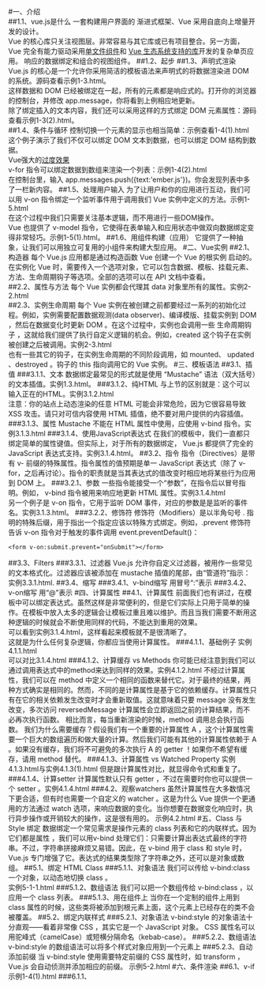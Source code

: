 #一、介绍<br/>
##1.1、vue.js是什么
一套构建用户界面的 渐进式框架、Vue 采用自底向上增量开发的设计。<br/>
Vue 的核心库只关注视图层。非常容易与其它库或已有项目整合。另一方面，Vue 完全有能力驱动采用[单文件组件](https://cn.vuejs.org/v2/guide/single-file-components.html)和 [Vue 生态系统支持的库](https://github.com/vuejs/awesome-vue#libraries--plugins)开发的复杂单页应用。
响应的数据绑定和组合的视图组件。
##1.2、起步
##1.3、声明式渲染
Vue.js 的核心是一个允许你采用简洁的模板语法来声明式的将数据渲染进 DOM 的系统。源码查看示例1-3.html。<br/>
这样数据和 DOM 已经被绑定在一起，所有的元素都是响应式的。打开你的浏览器的控制台，并修改 app.message，你将看到上例相应地更新。<br/>
除了绑定插入的文本内容，我们还可以采用这样的方式绑定 DOM 元素属性：源码查看示例1-3(2).html。<br/>
##1.4、条件与循环
控制切换一个元素的显示也相当简单：示例查看1-4(1).html<br/>
这个例子演示了我们不仅可以绑定 DOM 文本到数据，也可以绑定 DOM 结构到数据。<br/>
Vue强大的[过度效果](https://cn.vuejs.org/v2/guide/transitions.html)<br/>
v-for 指令可以绑定数据到数组来渲染一个列表：示例1-4(2).html<br/>
在控制台里，输入 app.messages.push({text:'ember.js'})。你会发现列表中多了一栏新内容。
##1.5、处理用户输入
为了让用户和你的应用进行互动，我们可以用 v-on 指令绑定一个监听事件用于调用我们 Vue 实例中定义的方法。示例1-5.html<br/>
在这个过程中我们只需要关注基本逻辑，而不用进行一些DOM操作。<br/>
Vue 也提供了 v-model 指令，它使得在表单输入和应用状态中做双向数据绑定变得非常轻巧。示例1-5(1).html。
##1.6、用组件构建（应用）
它提供了一种抽象，让我们可以用独立可复用的小组件来构建大型应用。
#二、Vue实例
##2.1、构造器
每个 Vue.js 应用都是通过构造函数 Vue 创建一个 Vue 的根实例 启动的。<br/>
在实例化 Vue 时，需要传入一个选项对象，它可以包含数据、模板、挂载元素、方法、生命周期钩子等选项。全部的选项可以在 API 文档中查看。<br/>
##2.2、属性与方法
每个 Vue 实例都会代理其 data 对象里所有的属性。实例2-2.html<br/>
##2.3、实例生命周期
每个 Vue 实例在被创建之前都要经过一系列的初始化过程。例如，实例需要配置数据观测(data observer)、编译模版、挂载实例到 DOM ，然后在数据变化时更新 DOM 。在这个过程中，实例也会调用一些 生命周期钩子 ，这就给我们提供了执行自定义逻辑的机会。例如，created 这个钩子在实例被创建之后被调用。实例2-3.html<br/>
也有一些其它的钩子，在实例生命周期的不同阶段调用，如 mounted、 updated 、destroyed 。钩子的 this 指向调用它的 Vue 实例。
#三、模板语法
##3.1、插值
###3.1.1、文本
数据绑定最常见的形式就是使用 “Mustache” 语法（双大括号）的文本插值。实例1.3.html。
###3.1.2、纯HTML
与上节的区别就是：这个可以输入正在的HTML。实例3.1.2.html<br/>
注意：你的站点上动态渲染的任意 HTML 可能会非常危险，因为它很容易导致 XSS 攻击。请只对可信内容使用 HTML 插值，绝不要对用户提供的内容插值。
###3.1.3、属性
Mustache 不能在 HTML 属性中使用，应使用 v-bind 指令。实例3.1.3.html
###3.1.4、使用JavaScript表达式
在我们的模板中，我们一直都只绑定简单的属性键值。但实际上，对于所有的数据绑定， Vue.js 都提供了完全的 JavaScript 表达式支持。实例3.1.4.html。
##3.2、指令
指令（Directives）是带有 v- 前缀的特殊属性。指令属性的值预期是单一 JavaScript 表达式（除了 v-for，之后再讨论）。指令的职责就是当其表达式的值改变时相应地将某些行为应用到 DOM 上。
###3.2.1、参数
一些指令能接受一个“参数”，在指令后以冒号指明。例如， v-bind 指令被用来响应地更新 HTML 属性。实例3.1.4.html<br/>
另一个例子是 v-on 指令，它用于监听 DOM 事件，对应的参数是是监听的事件名。实例3.1.3.html。
###3.2.2、修饰符
修饰符（Modifiers）是以半角句号 . 指明的特殊后缀，用于指出一个指定应该以特殊方式绑定。例如，.prevent 修饰符告诉 v-on 指令对于触发的事件调用 event.preventDefault()：
```
<form v-on:submit.prevent="onSubmit"></form>
```
##3.3、Filters
###3.3.1、过滤器
Vue.js 允许你自定义过滤器，被用作一些常见的文本格式化。过滤器应该被添加在 mustache 插值的尾部，由“管道符”指示：实例3.3.1.html.
##3.4、缩写
###3.4.1、v-bind缩写
用冒号“:”表示
###3.4.2、v-on缩写
用“@”表示
#四、计算属性
##4.1、计算属性
前面我们也有讲过，在模板中可以绑定表达式。虽然这样是非常便利的，但是它们实际上只用于简单的操作。在模板中放入太多的逻辑会让模板过重且难以维护。而且当我们需要不断用这种逻辑的时候就会不断使用同样的代码，不能达到重用的效果。<br/>
可以看到实例3.1.4.html，这样看起来模板就不是很清晰了。<br/>
这就是为什么任何复杂逻辑，你都应当使用计算属性。
###4.1.1、基础例子
实例4.1.1.html<br/>
可以对比3.1.4.html
###4.1.2、计算缓存 vs Methods
你可能已经注意到我们可以通过调用表达式中的method来达到同样的效果。实例4.1.2.html
不经过计算属性，我们可以在 method 中定义一个相同的函数来替代它。对于最终的结果，两种方式确实是相同的。然而，不同的是计算属性是基于它的依赖缓存。计算属性只有在它的相关依赖发生改变时才会重新取值。这就意味着只要 message 没有发生改变，多次访问 reversedMessage 计算属性会立即返回之前的计算结果，而不必再次执行函数。
相比而言，每当重新渲染的时候，method 调用总会执行函数。
我们为什么需要缓存？假设我们有一个重要的计算属性 A ，这个计算属性需要一个巨大的数组遍历和做大量的计算。然后我们可能有其他的计算属性依赖于 A 。如果没有缓存，我们将不可避免的多次执行 A 的 getter ！如果你不希望有缓存，请用 method 替代。
###4.1.3、计算属性 vs Watched Property
实例4.1.3.html与实例4.1.3(1).html
但是跟计算属性对比，就显得命令式和重复了。
###4.1.4、计算setter
计算属性默认只有 getter ，不过在需要时你也可以提供一个 setter 。实例4.1.4.html
###4.2、观察watchers
虽然计算属性在大多数情况下更合适，但有时也需要一个自定义的 watcher 。这是为什么 Vue 提供一个更通用的方法通过 watch 选项，来响应数据的变化。当你想要在数据变化响应时，执行异步操作或开销较大的操作，这是很有用的。
示例4.2.html
#五、Class 与 Style 绑定
数据绑定一个常见需求是操作元素的 class 列表和它的内联样式。因为它们都是属性 ，我们可以用v-bind 处理它们：只需要计算出表达式最终的字符串。不过，字符串拼接麻烦又易错。因此，在 v-bind 用于 class 和 style 时， Vue.js 专门增强了它。表达式的结果类型除了字符串之外，还可以是对象或数组。
##5.1、绑定 HTML Class
###5.1.1、对象语法
我们可以传给 v-bind:class 一个对象，以动态地切换 class 。<br/>
实例5-1-1.html
###5.1.2、数组语法
我们可以把一个数组传给 v-bind:class ，以应用一个 class 列表。
###5.1.3、用在组件上
当你在一个定制的组件上用到 class 属性的时候，这些类将被添加到根元素上面，这个元素上已经存在的类不会被覆盖。
##5.2、绑定内联样式
###5.2.1、对象语法
v-bind:style 的对象语法十分直观——看着非常像 CSS ，其实它是一个 JavaScript 对象。 CSS 属性名可以用驼峰式（camelCase）或短横分隔命名（kebab-case）。
###5.2.2、数组语法
v-bind:style 的数组语法可以将多个样式对象应用到一个元素上
###5.2.3、自动添加前缀
当 v-bind:style 使用需要特定前缀的 CSS 属性时，如 transform ，Vue.js 会自动侦测并添加相应的前缀。
示例5-2.html
#六、条件渲染
##6.1、v-if
示例1-4(1).html
###6.1.1、<template> 中 v-if 条件组
因为 v-if 是一个指令，需要将它添加到一个元素上。但是如果我们想切换多个元素呢？此时我们可以把一个 <template> 元素当做包装元素，并在上面使用 v-if，最终的渲染结果不会包含它。
###6.1.2、v-else
v-else 元素必须紧跟在 v-if 元素或者 v-else-if的后面——否则它不能被识别。<br/>
示例6-1-2.html
###6.1.3、v-else-if
示例6-1-2.html
###6.1.4、使用 key 控制元素的可重用
Vue 尝试尽可能高效的渲染元素，通常会复用已有元素而不是从头开始渲染。这么做除了使 Vue 更快之外还可以得到一些好处。如下例，当允许用户在不同的登录方式之间切换<br/>
[详情](https://cn.vuejs.org/v2/guide/conditional.html#使用-key-控制元素的可重用)
##6.2、v-show
与v-if用法一样。不同的是有 v-show 的元素会始终渲染并保持在 DOM 中。v-show 是简单的切换元素的 CSS 属性 display 。<br/>
注意 v-show 不支持 <template> 语法。
##6.3、v-if vs v-show
v-if 是真实的条件渲染，因为它会确保条件块在切换当中适当地销毁与重建条件块内的事件监听器和子组件。<br/>
v-if 也是惰性的：如果在初始渲染时条件为假，则什么也不做——在条件第一次变为真时才开始局部编译（编译会被缓存起来）。<br/>
相比之下， v-show 简单得多——元素始终被编译并保留，只是简单地基于 CSS 切换。<br/>
一般来说， v-if 有更高的切换消耗而 v-show 有更高的初始渲染消耗。因此，如果需要频繁切换使用 v-show 较好，如果在运行时条件不大可能改变则使用 v-if 较好。<br/>
#七、列表渲染
##7.1、v-for
我们用 v-for 指令根据一组数组的选项列表进行渲染。 v-for 指令需要以 item in items 形式的特殊语法， items 是源数据数组并且 item 是数组元素迭代的别名。
###7.1.1、基本用法
示例1-4(2).html<br/>
在 v-for 块中，我们拥有对父作用域属性的完全访问权限。 v-for 还支持一个可选的第二个参数为当前项的索引。
示例7-1-1.html<br/>
你也可以用 of 替代 in 作为分隔符，因为它是最接近 JavaScript 迭代器的语法。
###7.1.2、Template v-for
如同 v-if 模板，你也可以用带有 v-for 的 <template> 标签来渲染多个元素块。
###7.1.3、对象迭代 v-for
也可以用 v-for 通过一个对象的属性来迭代。
示例7-1-3.html<br/>
注意：在遍历对象时，是按 Object.keys() 的结果遍历，但是不能保证它的结果在不同的 JavaScript 引擎下是一致的。
###7.1.4、整数迭代 v-for
v-for 也可以取整数。在这种情况下，它将重复多次模板。
示例7-1-4.html
###7.1.5、组件 和 v-for
在自定义组件里，你可以像任何普通元素一样用 v-for 。<br/>
一个简单的 todo list 完整的例子：示例7-1-5.html。
